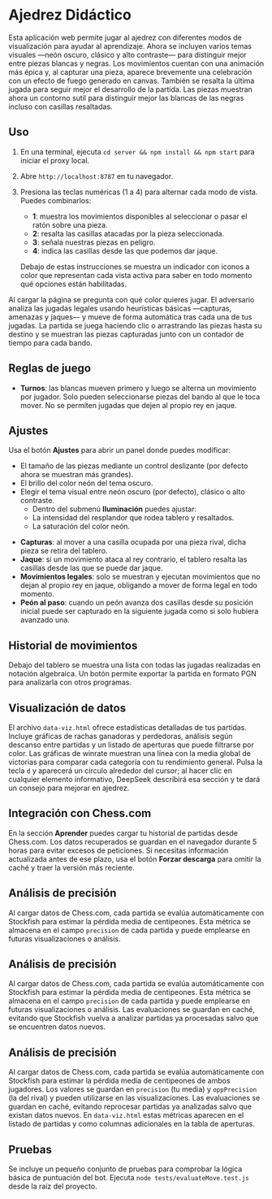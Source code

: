 # Ajedrez Didáctico

Esta aplicación web permite jugar al ajedrez con diferentes modos de visualización para ayudar al aprendizaje. Ahora se incluyen varios temas visuales —neón oscuro, clásico y alto contraste— para distinguir mejor entre piezas blancas y negras. Los movimientos cuentan con una animación más épica y, al capturar una pieza, aparece brevemente una celebración con un efecto de fuego generado en canvas. También se resalta la última jugada para seguir mejor el desarrollo de la partida. Las piezas muestran ahora un contorno sutil para distinguir mejor las blancas de las negras incluso con casillas resaltadas.

## Uso

1. En una terminal, ejecuta `cd server && npm install && npm start` para iniciar el proxy local.
2. Abre `http://localhost:8787` en tu navegador.
3. Presiona las teclas numéricas (1 a 4) para alternar cada modo de vista. Puedes combinarlos:
   - **1**: muestra los movimientos disponibles al seleccionar o pasar el ratón sobre una pieza.
   - **2**: resalta las casillas atacadas por la pieza seleccionada.
   - **3**: señala nuestras piezas en peligro.
   - **4**: indica las casillas desde las que podemos dar jaque.

   Debajo de estas instrucciones se muestra un indicador con iconos a color que
   representan cada vista activa para saber en todo momento qué opciones están
   habilitadas.
 
Al cargar la página se pregunta con qué color quieres jugar. El adversario analiza las jugadas legales usando heurísticas básicas —capturas, amenazas y jaques— y mueve de forma automática tras cada una de tus jugadas. La partida se juega haciendo clic o arrastrando las piezas hasta su destino y se muestran las piezas capturadas junto con un contador de tiempo para cada bando.

## Reglas de juego

* **Turnos**: las blancas mueven primero y luego se alterna un movimiento por
  jugador. Solo pueden seleccionarse piezas del bando al que le toca mover.
  No se permiten jugadas que dejen al propio rey en jaque.

## Ajustes

Usa el botón **Ajustes** para abrir un panel donde puedes modificar:

- El tamaño de las piezas mediante un control deslizante (por defecto ahora se
  muestran más grandes).
- El brillo del color neón del tema oscuro.
- Elegir el tema visual entre neón oscuro (por defecto), clásico o alto contraste.
  - Dentro del submenú **Iluminación** puedes ajustar:
  - La intensidad del resplandor que rodea tablero y resaltados.
  - La saturación del color neón.

* **Capturas**: al mover a una casilla ocupada por una pieza rival, dicha pieza
  se retira del tablero.
* **Jaque**: si un movimiento ataca al rey contrario, el tablero resalta las
  casillas desde las que se puede dar jaque.
* **Movimientos legales**: solo se muestran y ejecutan movimientos que no dejan
  al propio rey en jaque, obligando a mover de forma legal en todo momento.
* **Peón al paso**: cuando un peón avanza dos casillas desde su posición inicial
  puede ser capturado en la siguiente jugada como si solo hubiera avanzado una.

## Historial de movimientos

Debajo del tablero se muestra una lista con todas las jugadas realizadas en notación algebraica.
Un botón permite exportar la partida en formato PGN para analizarla con otros programas.

## Visualización de datos

El archivo `data-viz.html` ofrece estadísticas detalladas de tus partidas. Incluye gráficas de rachas ganadoras y perdedoras, análisis según descanso entre partidas y un listado de aperturas que puede filtrarse por color. Las gráficas de winrate muestran una línea con la media global de victorias para comparar cada categoría con tu rendimiento general. Pulsa la tecla `d` y aparecerá un círculo alrededor del cursor; al hacer clic en cualquier elemento informativo, DeepSeek describirá esa sección y te dará un consejo para mejorar en ajedrez.

## Integración con Chess.com

En la sección **Aprender** puedes cargar tu historial de partidas desde Chess.com.
Los datos recuperados se guardan en el navegador durante 5 horas para evitar
excesos de peticiones. Si necesitas información actualizada antes de ese plazo,
usa el botón **Forzar descarga** para omitir la caché y traer la versión más reciente.

## Análisis de precisión

Al cargar datos de Chess.com, cada partida se evalúa automáticamente con Stockfish para estimar la pérdida media de centipeones. Esta métrica se almacena en el campo `precision` de cada partida y puede emplearse en futuras visualizaciones o análisis.

## Análisis de precisión

Al cargar datos de Chess.com, cada partida se evalúa automáticamente con Stockfish para estimar la pérdida media de centipeones. Esta métrica se almacena en el campo `precision` de cada partida y puede emplearse en futuras visualizaciones o análisis. Las evaluaciones se guardan en caché, evitando que Stockfish vuelva a analizar partidas ya procesadas salvo que se encuentren datos nuevos.

## Análisis de precisión

Al cargar datos de Chess.com, cada partida se evalúa automáticamente con Stockfish para estimar la pérdida media de centipeones de ambos jugadores. Los valores se guardan en `precision` (tu media) y `oppPrecision` (la del rival) y pueden utilizarse en las visualizaciones. Las evaluaciones se guardan en caché, evitando reprocesar partidas ya analizadas salvo que existan datos nuevos. En `data-viz.html` estas métricas aparecen en el listado de partidas y como columnas adicionales en la tabla de aperturas.

## Pruebas

Se incluye un pequeño conjunto de pruebas para comprobar la lógica básica de puntuación del bot.
Ejecuta `node tests/evaluateMove.test.js` desde la raíz del proyecto.
